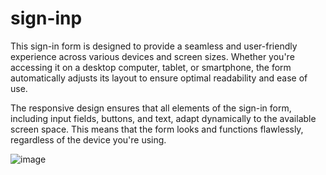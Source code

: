# sign-inp
This sign-in form is designed to provide a seamless and user-friendly experience across various devices and screen sizes. Whether you're accessing it on a desktop computer, tablet, or smartphone, the form automatically adjusts its layout to ensure optimal readability and ease of use.

The responsive design ensures that all elements of the sign-in form, including input fields, buttons, and text, adapt dynamically to the available screen space. This means that the form looks and functions flawlessly, regardless of the device you're using.



![image](https://github.com/nithyavugge/sign-inp/assets/112695439/088d6d51-ba9f-4182-8bfc-5e8c9e0220e4)
